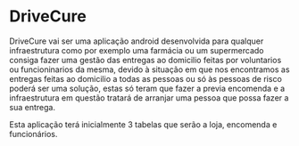 # DriveCure

DriveCure vai ser uma aplicação android desenvolvida para qualquer infraestrutura como por exemplo uma farmácia ou um supermercado 
consiga fazer uma gestão das entregas ao domicilio feitas por voluntarios ou funcioninarios da mesma, 
devido à situação em que nos encontramos as entregas feitas ao domicilio a todas as pessoas ou só às pessoas de risco poderá ser 
uma solução, estas só teram que fazer a previa encomenda e a infraestrutura em questão tratará de arranjar uma pessoa que 
possa fazer a sua entrega.

Esta aplicação terá inicialmente 3 tabelas que serão a loja, encomenda e funcionários.
